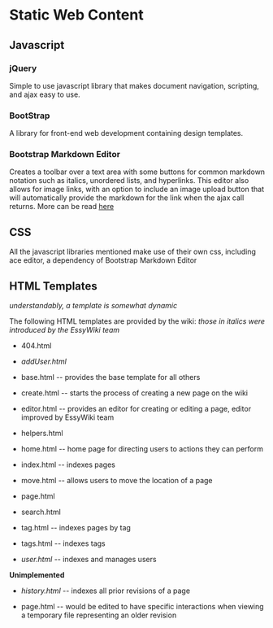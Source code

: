 # Static Web Content

## Javascript

### jQuery

Simple to use javascript library that makes document navigation, scripting, and ajax easy to use.

### BootStrap

A library for front-end web development containing design templates.

### Bootstrap Markdown Editor

Creates a toolbar over a text area with some buttons for common markdown notation such as italics, unordered lists, and hyperlinks. This editor also allows for image links, with an option to include an image upload button that will automatically provide the markdown for the link when the ajax call returns. More can be read [here](https://github.com/inacho/bootstrap-markdown-editor)

## CSS

All the javascript libraries mentioned make use of their own css, including ace editor, a dependency of Bootstrap Markdown Editor

## HTML Templates

*understandably, a template is somewhat dynamic*

The following HTML templates are provided by the wiki:
*those in italics were introduced by the EssyWiki team*

* 404.html

* *addUser.html*

* base.html -- provides the base template for all others

* create.html -- starts the process of creating a new page on the wiki

* editor.html -- provides an editor for creating or editing a page, editor improved by EssyWiki team

* helpers.html

* home.html -- home page for directing users to actions they can perform

* index.html -- indexes pages

* move.html -- allows users to move the location of a page

* page.html

* search.html

* tag.html -- indexes pages by tag

* tags.html -- indexes tags

* *user.html* -- indexes and manages users

**Unimplemented**

* *history.html* -- indexes all prior revisions of a page

* page.html -- would be edited to have specific interactions when viewing a temporary file representing an older revision

